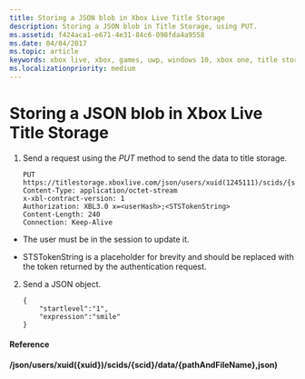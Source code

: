 ```yaml
---
title: Storing a JSON blob in Xbox Live Title Storage
description: Storing a JSON blob in Title Storage, using PUT.
ms.assetid: f424aca1-e671-4e31-84c6-098fda4a9558
ms.date: 04/04/2017
ms.topic: article
keywords: xbox live, xbox, games, uwp, windows 10, xbox one, title storage
ms.localizationpriority: medium
---
```

# Storing a JSON blob in Xbox Live Title Storage

1.  Send a request using the *PUT* method to send the data to title storage.

        PUT https://titlestorage.xboxlive.com/json/users/xuid(1245111)/scids/{scid}/data/{pathAndFileName},json
        Content-Type: application/octet-stream
        x-xbl-contract-version: 1
        Authorization: XBL3.0 x=<userHash>;<STSTokenString>
        Content-Length: 240
        Connection: Keep-Alive

-   The user must be in the session to update it.

-   STSTokenString is a placeholder for brevity and should be replaced with the token returned by the authentication request.

2.  Send a JSON object.

        {
            "startlevel":"1",
            "expression":"smile"
        }

#### Reference

**/json/users/xuid({xuid})/scids/{scid}/data/{pathAndFileName},json)**
